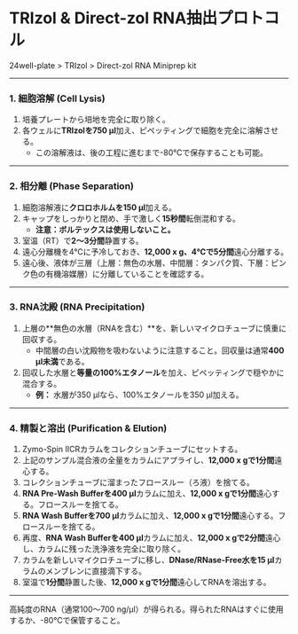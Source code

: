 # TRIzol & Direct-zol RNA抽出プロトコル

24well-plate > TRIzol > Direct-zol RNA Miniprep kit

---

### **1. 細胞溶解 (Cell Lysis)**

1.  培養プレートから培地を完全に取り除く。
2.  各ウェルに**TRIzolを750 µl**加え、ピペッティングで細胞を完全に溶解させる。
    * この溶解液は、後の工程に進むまで-80℃で保存することも可能。

---

### **2. 相分離 (Phase Separation)**

1.  細胞溶解液に**クロロホルムを150 µl**加える。
2.  キャップをしっかりと閉め、手で激しく**15秒間**転倒混和する。
    * **注意：ボルテックスは使用しないこと。**
3.  室温（RT）で**2〜3分間**静置する。
4.  遠心分離機を4℃に予冷しておき、**12,000 x g、4℃で5分間**遠心分離する。
5.  遠心後、液体が三層（上層：無色の水層、中間層：タンパク質、下層：ピンク色の有機溶媒層）に分離していることを確認する。

---

### **3. RNA沈殿 (RNA Precipitation)**

1.  上層の**無色の水層（RNAを含む）**を、新しいマイクロチューブに慎重に回収する。
    * 中間層の白い沈殿物を吸わないように注意すること。回収量は通常**400 µl未満**である。
2.  回収した水層と**等量の100%エタノール**を加え、ピペッティングで穏やかに混合する。
    * **例：** 水層が350 µlなら、100%エタノールを350 µl加える。

---

### **4. 精製と溶出 (Purification & Elution)**

1.  Zymo-Spin IICRカラムをコレクションチューブにセットする。
2.  上記のサンプル混合液の全量をカラムにアプライし、**12,000 x gで1分間**遠心する。
3.  コレクションチューブに溜まったフロースルー（ろ液）を捨てる。
4.  **RNA Pre-Wash Bufferを400 µl**カラムに加え、**12,000 x gで1分間**遠心する。フロースルーを捨てる。
5.  **RNA Wash Bufferを700 µl**カラムに加え、**12,000 x gで1分間**遠心する。フロースルーを捨てる。
6.  再度、**RNA Wash Bufferを400 µl**カラムに加え、**12,000 x gで2分間**遠心し、カラムに残った洗浄液を完全に取り除く。
7.  カラムを新しいマイクロチューブに移し、**DNase/RNase-Free水を15 µl**カラムのメンブレンに直接滴下する。
8.  室温で**1分間**静置した後、**12,000 x gで1分間**遠心してRNAを溶出する。

---

高純度のRNA（通常100〜700 ng/µl）が得られる。得られたRNAはすぐに使用するか、-80℃で保管すること。
